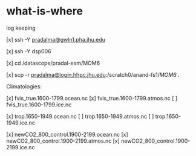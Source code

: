 # what-is-where
log keeping

[x] ssh -Y pradalma@gwln1.pha.jhu.edu

[x] ssh -Y dsp006

[x] cd /datascope/pradal-esm/MOM6

[x] scp -r pradalma@login.hhpc.jhu.edu:/scratch0/anand-fs1/*MOM6* .


Climatologies:

[x] fvis_true.1600-1799.ocean.nc
[x] fvis_true.1600-1799.atmos.nc
[ ] fvis_true.1600-1799.ice.nc

[x] trop.1650-1949.ocean.nc
[ ] trop.1650-1949.atmos.nc
[ ] trop.1650-1949.ice.nc

[x] newCO2_800_control.1900-2199.ocean.nc
[x] newCO2_800_control.1900-2199.atmos.nc
[x] newCO2_800_control.1900-2199.ice.nc

